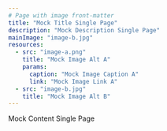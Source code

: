 ```yaml
---
# Page with image front-matter
title: "Mock Title Single Page"
description: "Mock Description Single Page"
mainImage: "image-b.jpg"
resources:
  - src: "image-a.png"
    title: "Mock Image Alt A"
    params:
      caption: "Mock Image Caption A"
      link: "Mock Image Link A"
  - src: "image-b.jpg"
    title: "Mock Image Alt B"
---
```


Mock Content Single Page
